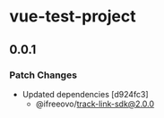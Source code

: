 # vue-test-project

## 0.0.1

### Patch Changes

- Updated dependencies [d924fc3]
    - @ifreeovo/track-link-sdk@2.0.0
